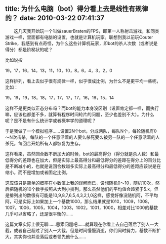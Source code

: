 title: 为什么电脑（bot）得分看上去是线性有规律的？
date: 2010-03-22 07:41:37
---

　　这几天我开始玩一个叫做sauerBraten的FPS，即第一人称射击游戏，和同类游戏一样，里面都有电脑的设置，也就是计算机玩家。联想到我以前玩Couter Strike，我感到有点奇怪，为什么这些计算机玩家，即bot的杀人次数（或者说是得分）都是阶梯状的呢？

比如说按

19，17，16，14，13，11，10，10，8，6，4，3，2，0

这样排列，看上去似乎很有规律一样，似乎很成比例，为什么不是更平均一些呢，比如：

19，19，19，18，18，17，17，17，17，16，16，15，14

这样不是更类似正态分布吗？而bot的能力本身没区别（设置肯定都一样，而执行嘛，应该也都差不多，就算有程序时间轮片的问题，至少也差别不大）。为什么呢？是不是有什么统计学或者概率学的道理呢？

于是我做了一个模拟程序……设置2N个bot，分成两队，每队N个，每轮随机有0～N次击杀，每队的一个任意活着的人要么杀死要么被另一队的一个任意活着的人杀死，每回合开始所有人都恢复为生存。

这样看来，虽然回合数不断加大的时候，bot的最高得分（得分就是杀人数）和最低得分的差距也在加大，但是实际上最高得分和最低得分的差距在得分上的百分比是不断减小的，也就是说回合数越多实际上最高得分和最低得分的差距应该说是在缩小，而不是增加或者固定比例。

这应该只是简单的概率在小数值上我的误解而已，设想随机0～10，随机10次，然后把随机的10个数字按照从大到小排列，那么虽然他们的平均值会趋紧于5.x，但是排列出的数很有可能是10,9,8,7,6,5,4,3,2,1,0这样，感觉好像没随机阿，不平均阿，可是实际上如果加上一个基数1000，那么结果就是1010，1009，1008，1007，1006，1005，1004，1003，1002，1001，1000，相差对比1000的基数几乎可以省略了，还是很平衡的……

这篇文章实际上很无聊……思索问题吧……就算现在你看上去自己落后了别人一大截，或者自己超过了别人一大截，但是时间慢慢消逝，你们同时努力，基数不断扩大，其实你也并没落后或者领先他什么……